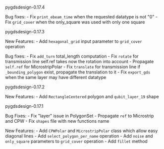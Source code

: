 pygdsdesign-0.17.4

  Bug fixes:
    - Fix `print_ebeam_time` when the requested datatype is not "0"
    - Fix `grid_cover` when the only_square was used with only one square

pygdsdesign-0.17.3

  New Features:
    - Add `hexagonal_grid` input parameter to `grid_cover` operation

  Bug fixes:
    - Fix `add_turn` total_length computation
    - Fix `rotate` for transmission line
      self.ref takes now the rotation into account
    - Propagate `self.ref` for MicrostripPolar
    - Fix `translate` for transmission line
      if `_bounding_polygon` exist, propagate the translation to it
    - Fix `export_gds` when the same layer may have different datatype

pygdsdesign-0.17.2

  New Features:
    - Add `RectangleCentered` polygon and `qubit_layer_19` shape

pygdsdesign-0.17.1

  Bug Fixes:
    - Fix "layer" issue in PolygonSet
    - Propagate `ref` to Microstrip and CPW
    - Fix `shapes` file with new functions name

  New Features:
    - Add `CPWPolar` and `MicrostripPolar` class which allow easy diagonal lines
    - Add `select_polygon_per_name` operation
    - Add `noise` and `only_square` parameters to `grid_cover` operation
    - Add `fillet` method
